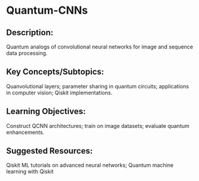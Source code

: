 # Quantum-CNNs


## Description: 
Quantum analogs of convolutional neural networks for image and sequence data processing.
## Key Concepts/Subtopics: 
Quanvolutional layers; parameter sharing in quantum circuits; applications in computer vision; Qiskit implementations.
## Learning Objectives: 
Construct QCNN architectures; train on image datasets; evaluate quantum enhancements.
## Suggested Resources: 
Qiskit ML tutorials on advanced neural networks; Quantum machine learning with Qiskit
